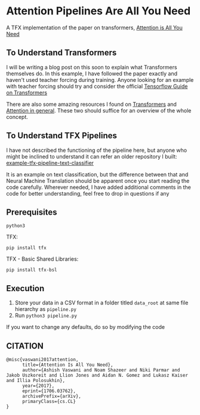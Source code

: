 # Attention Pipelines Are All You Need
A TFX implementation of the paper on transformers, [Attention is All You Need](https://arxiv.org/abs/1706.03762)

## To Understand Transformers
I will be writing a blog post on this soon to explain what Transformers themselves do. In this example, I have followed the paper exactly and haven't used teacher forcing during training. Anyone looking for an example with teacher forcing should try and consider the official [Tensorflow Guide on Transformers](https://www.tensorflow.org/text/tutorials/transformer)

There are also some amazing resources I found on [Transformers](https://jalammar.github.io/illustrated-transformer/) and [Attention in general](https://lilianweng.github.io/lil-log/2018/06/24/attention-attention.html#:~:text=The%20attention%20mechanism%20was%20born%20to%20help%20memorize%20long%20source,and%20the%20entire%20source%20input.). These two should suffice for an overview of the whole concept.

## To Understand TFX Pipelines
I have not described the functioning of the pipeline here, but anyone who might be inclined to understand it can refer an older repository I built: [example-tfx-pipeline-text-classifier](https://github.com/microcoder-py/example-tfx-pipeline-text-classifier)

It is an example on text classification, but the difference between that and Neural Machine Translation should be apparent once you start reading the code carefully. Wherever needed, I have added additional comments in the code for better understanding, feel free to drop in questions if any

## Prerequisites
```python3
python3
``` 
TFX: 
```python3
pip install tfx
```
TFX - Basic Shared Libraries: 
```python3
pip install tfx-bsl
```

## Execution
1. Store your data in a CSV format in a folder titled ```data_root``` at same file hierarchy as ```pipeline.py```  
2. Run ```python3 pipeline.py```

If you want to change any defaults, do so by modifying the code

## CITATION

```citation
@misc{vaswani2017attention,
      title={Attention Is All You Need}, 
      author={Ashish Vaswani and Noam Shazeer and Niki Parmar and Jakob Uszkoreit and Llion Jones and Aidan N. Gomez and Lukasz Kaiser and Illia Polosukhin},
      year={2017},
      eprint={1706.03762},
      archivePrefix={arXiv},
      primaryClass={cs.CL}
}
```
